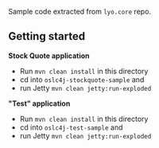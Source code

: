 Sample code extracted from `lyo.core` repo.

## Getting started

**Stock Quote application**

* Run `mvn clean install` in this directory
* cd into `oslc4j-stockquote-sample` and
* run Jetty `mvn clean jetty:run-exploded`

**"Test" application**

* Run `mvn clean install` in this directory
* cd into `oslc4j-test-sample` and
* run Jetty `mvn clean jetty:run-exploded`

